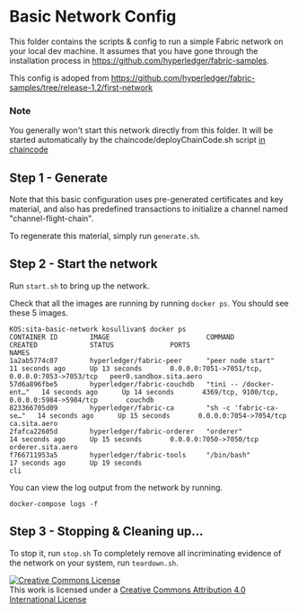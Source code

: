 # Basic Network Config

This folder contains the scripts & config to run a simple Fabric network on your local dev machine. It assumes that 
you have gone through the installation process in https://github.com/hyperledger/fabric-samples.

This config is adoped from https://github.com/hyperledger/fabric-samples/tree/release-1.2/first-network

### Note
You generally won't start this network directly from this folder. It will be started automatically
by the chaincode/deployChainCode.sh script [in chaincode](../chaincode)


## Step 1 - Generate

Note that this basic configuration uses pre-generated certificates and
key material, and also has predefined transactions to initialize a 
channel named "channel-flight-chain".

To regenerate this material, simply run ``generate.sh``.

## Step 2 -  Start the network

Run ``start.sh`` to bring up the network.  

Check that all the images are running by running `docker ps`. You should see these 5 images. 

```
KOS:sita-basic-network kosullivan$ docker ps
CONTAINER ID        IMAGE                        COMMAND                  CREATED             STATUS              PORTS                                            NAMES
1a2ab5774c07        hyperledger/fabric-peer      "peer node start"        11 seconds ago      Up 13 seconds       0.0.0.0:7051->7051/tcp, 0.0.0.0:7053->7053/tcp   peer0.sandbox.sita.aero
57d6a896fbe5        hyperledger/fabric-couchdb   "tini -- /docker-ent…"   14 seconds ago      Up 14 seconds       4369/tcp, 9100/tcp, 0.0.0.0:5984->5984/tcp       couchdb
823366705d09        hyperledger/fabric-ca        "sh -c 'fabric-ca-se…"   14 seconds ago      Up 15 seconds       0.0.0.0:7054->7054/tcp                           ca.sita.aero
2fafca22605d        hyperledger/fabric-orderer   "orderer"                14 seconds ago      Up 15 seconds       0.0.0.0:7050->7050/tcp                           orderer.sita.aero
f766711953a5        hyperledger/fabric-tools     "/bin/bash"              17 seconds ago      Up 19 seconds                                                        cli
```

You can view the log output from the network by running.

`docker-compose logs -f`

## Step 3 - Stopping & Cleaning up...

To stop it, run ``stop.sh``
To completely remove all incriminating evidence of the network
on your system, run ``teardown.sh``.

<a rel="license" href="http://creativecommons.org/licenses/by/4.0/"><img alt="Creative Commons License" style="border-width:0" src="https://i.creativecommons.org/l/by/4.0/88x31.png" /></a><br />This work is licensed under a <a rel="license" href="http://creativecommons.org/licenses/by/4.0/">Creative Commons Attribution 4.0 International License</a>
